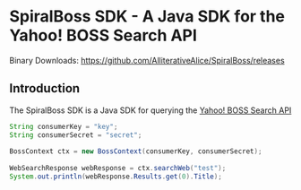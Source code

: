 # SpiralBoss SDK - A Java SDK for the Yahoo! BOSS Search API

Binary Downloads: https://github.com/AlliterativeAlice/SpiralBoss/releases

## Introduction

The SpiralBoss SDK is a Java SDK for querying the [Yahoo! BOSS Search API](https://developer.yahoo.com/boss/search/)

```java
String consumerKey = "key";
String consumerSecret = "secret";
		
BossContext ctx = new BossContext(consumerKey, consumerSecret);
		
WebSearchResponse webResponse = ctx.searchWeb("test");
System.out.println(webResponse.Results.get(0).Title);
```
